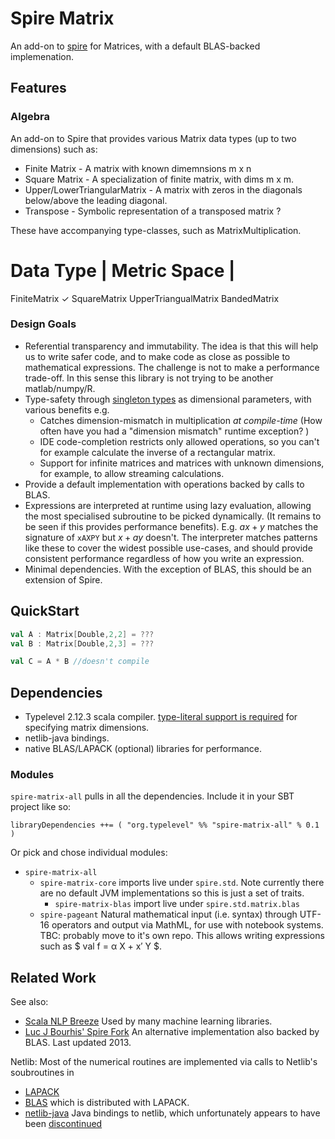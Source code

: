 # Spire Matrix

An add-on to [spire](https://github.com/non/spire) for Matrices, with a default BLAS-backed implemenation.

## Features

### Algebra

An add-on to Spire that provides various Matrix data types (up to two dimensions) such as:

* Finite Matrix - A matrix with known dimemnsions m x n
* Square Matrix - A specialization of finite matrix, with dims m x m. 
* Upper/LowerTriangularMatrix - A matrix with zeros in the diagonals below/above the leading diagonal.
* Transpose - Symbolic representation of a transposed matrix ?

These have accompanying type-classes, such as MatrixMultiplication.

Data Type | Metric Space | 
==========================
FiniteMatrix ✓
SquareMatrix
UpperTriangualMatrix
BandedMatrix

### Design Goals

* Referential transparency and immutability. The idea is that this will help us to write safer code, and to make code as close as possible to mathematical expressions. The challenge is not to make a performance trade-off. In this sense this library is not trying to be another matlab/numpy/R.
* Type-safety through [singleton types](http://docs.scala-lang.org/sips/pending/42.type.html) as dimensional parameters, with various benefits e.g.
  * Catches dimension-mismatch in multiplication *at compile-time* (How often have you had a "dimension mismatch" runtime exception? )
  * IDE code-completion restricts only allowed operations, so you can't for example calculate the inverse of a rectangular matrix.
  * Support for infinite matrices and matrices with unknown dimensions, for example, to allow streaming calculations.
* Provide a default implementation with operations backed by calls to BLAS.
* Expressions are interpreted at runtime using lazy evaluation, allowing the most specialised subroutine to be picked dynamically. (It remains to be seen if this provides performance benefits). E.g. $ax + y$ matches the signature of `xAXPY` but $x + ay$ doesn't. The interpreter matches patterns like these to cover the widest possible use-cases, and should provide consistent performance regardless of how you write an expression.
* Minimal dependencies. With the exception of BLAS, this should be an extension of Spire.

## QuickStart


```scala
val A : Matrix[Double,2,2] = ???
val B : Matrix[Double,2,3] = ???

val C = A * B //doesn't compile

```
  

## Dependencies

* Typelevel 2.12.3 scala compiler. [type-literal support is required](https://github.com/typelevel/scala/blob/typelevel-readme/notes/typelevel-4.md#literal-types-pull5310-milesabin) for specifying matrix dimensions.
* netlib-java bindings.
* native BLAS/LAPACK (optional) libraries for performance.

### Modules
`spire-matrix-all` pulls in all the dependencies. Include it in your SBT project like so:

    libraryDependencies ++= ( "org.typelevel" %% "spire-matrix-all" % 0.1 )
    
Or pick and chose individual modules:

* `spire-matrix-all`
  * `spire-matrix-core` imports live under `spire.std`. Note currently there are no default JVM implementations so this is just a set of traits.
    * `spire-matrix-blas` import live under `spire.std.matrix.blas`
  * `spire-pageant` Natural mathematical input (i.e. syntax) through UTF-16 operators and output via MathML, for use with notebook systems. TBC: probably move to it's own repo. This allows writing expressions such as $ val f = α X + x′ Y $.


## Related Work

See also:
* [Scala NLP Breeze](https://github.com/scalanlp/breeze/) Used by many machine learning libraries.
* [Luc J Bourhis' Spire Fork](https://github.com/luc-j-bourhis/spire/tree/topic/matrix-wip) An alternative implementation also backed by BLAS. Last updated 2013.

Netlib:
Most of the numerical routines are implemented via calls to Netlib's soubroutines in 
* [LAPACK](http://www.netlib.org/lapack/)
* [BLAS](http://www.netlib.org/blas/) which is distributed with LAPACK.
* [netlib-java](https://webcache.googleusercontent.com/search?q=cache:1OzhoqU_3uYJ:https://github.com/fommil/netlib-java/tree/master/netlib+&cd=1&hl=en&ct=clnk&gl=uk) Java bindings to netlib, which unfortunately appears to have been [discontinued](https://stackoverflow.com/questions/46267411/has-netlib-java-been-discontinued)

